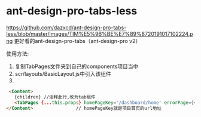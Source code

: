 # ant-design-pro-tabs-less

https://github.com/dazxcd/ant-design-pro-tabs-less/blob/master/images/TIM%E5%9B%BE%E7%89%8720191017102224.png
更好看的ant-design-pro-tabs（ant-design-pro v2）

使用方法: 

1. 复制TabPages文件夹到自己的components项目当中
2. scr/layouts/BasicLayout.js中引入该组件
3. 

  ```html
   <Content>
     {children} //注释此行,改为tab组件
     <TabPages {...this.props} homePageKey='/dashboard/home' errorPage={<NoAuth />} />
  </Content>				// homePageKey就是项目首页的url地址

  ```

  
